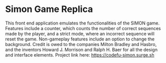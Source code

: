 # Simon Game Replica

This front end application emulates the functionalities of the SIMON game. Features include a counter, which counts the number of correct sequences made by the player, and a strict mode, where an incorrect sequence will reset the game.
Non-gameplay features include an option to change the background.
Credit is owed to the companies Milton Bradley and Hasbro, and the inventors Howard J. Morrison and Ralph H. Baer for all the design and interface elements.
Project link here: https://codefu-simon.surge.sh
